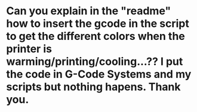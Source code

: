 # Can you explain in the "readme" how to insert the gcode in the script to get the different colors when the printer is warming/printing/cooling...?? I put the code in G-Code Systems and my scripts but nothing hapens. Thank you.
